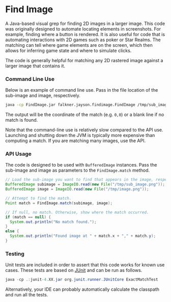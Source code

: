 # Find Image
A Java-based visual grep for finding 2D images in a larger image. This code was originally designed to automate locating elements in screenshots. For example, finding where a button is rendered. It is also useful for code that is automating interactions with 2D games such as poker or Star Realms. The matching can tell where game elements are on the screen, which then allows for inferring game state and where to simulate clicks.

The code is generally helpful for matching any 2D rastered image against a larger image that contains it.

### Command Line Use

Below is an example of command line use. Pass in the file location of the sub-image and image, respectively.

```bash
java -cp FindImage.jar falkner.jayson.findimage.FindImage /tmp/sub_image.png /tmp/image.png
```

The output will be the coordinate of the match (e.g. `0,0`) or a blank line if no match is found.

Note that the command-line use is relatively slow compared to the API use. Launching and shutting down the JVM is typically more expensive than computing a match. If you are matching many images, use the API.

### API Usage

The code is designed to be used with `BufferedImage` instances. Pass the sub-image and image as parameters to the `FindImage.match` method.

```java
// Load the sub-image you want to find that appears in the image, respectively.
BufferedImage subimage = ImageIO.read(new File("/tmp/sub_image.png"));
BufferedImage image = ImageIO.read(new File("/tmp/image.png"));

// Attempt to find the match.
Point match = FindImage.match(subimage, image);

// If null, no match. Otherwise, show where the match occurred.
if (match == null) {
  System.out.println("No match found.");
}
else {
  System.out.println("Found image at " + match.x + "," + match.y);
}
```

### Testing

Unit tests are included in order to assert that this code works for known use cases. These tests are based on <a href="http://junit.org/">JUnit</a> and can be run as follows.

```java
java -cp .:junit-4.XX.jar org.junit.runner.JUnitCore ExactMatchTest
```

Alternatively, your IDE can probably automatically calculate the classpath and run all the tests.
